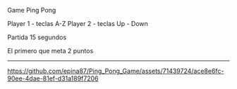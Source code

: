 Game Ping Pong 

Player 1 - teclas A-Z 
Player 2 - teclas Up - Down

Partida 15 segundos

El primero que meta 2 puntos

***


https://github.com/epina87/Ping_Pong_Game/assets/71439724/ace8e6fc-90ee-4dae-81ef-d31a189f7206

